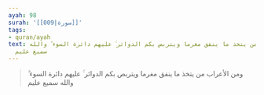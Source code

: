 ```yaml
---
ayah: 98
surah: '[[009|سورة]]'
tags:
- quran/ayah
text: ومن الأعراب من يتخذ ما ينفق مغرما ويتربص بكم الدوائر ۚ عليهم دائرة السوء ۗ والله
  سميع عليم
---
```

> ومن الأعراب من يتخذ ما ينفق مغرما ويتربص بكم الدوائر ۚ عليهم دائرة السوء ۗ والله سميع عليم

